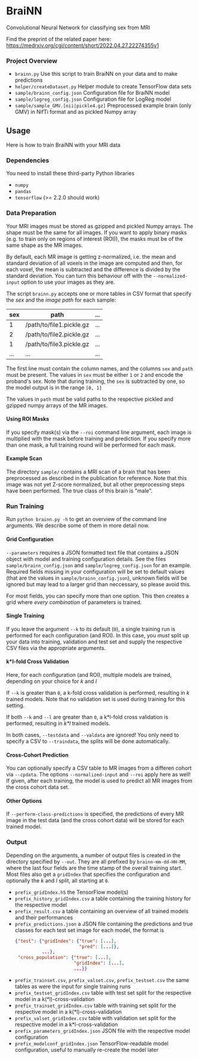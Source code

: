 # BraiNN
Convolutional Neural Network for classifying sex from MRI

Find the preprint of the related paper here: https://medrxiv.org/cgi/content/short/2022.04.27.22274355v1

### Project Overview

* `brainn.py` Use this script to train BraiNN on your data and to make predictions
* `helper/createDataset.py` Helper module to create TensorFlow data sets
* `sample/brainn_config.json` Configuration file for BraiNN model
* `sample/logreg_config.json` Configuration file for LogReg model
* `sample/sample_GMV.[nii|pickle4.gz]` Preprocessed example brain (only GMV) in NifTi format and as pickled Numpy array

## Usage

Here is how to train BraiNN with your MRI data

### Dependencies

You need to install these third-party Python libraries

* `numpy`
* `pandas`
* `tensorflow` (>= 2.2.0 should work)

### Data Preparation

Your MRI images must be stored as gzipped and pickled Numpy arrays. The shape must be the same for all images. If you want to apply binary masks (e.g. to train only on regions of interest (ROI)), the masks must be of the same shape as the MR images. 

By default, each MR image is getting z-normalized, i.e. the mean and standard deviation of all voxels in the image are computed and then, for each voxel, the mean is subtracted and the difference is divided by the standard deviation. You can turn this behaviour off with the `--normalized-input` option to use your images as they are.

The script `brainn.py` accepts one or more tables in CSV format that specify the _sex_ and the _image path_ for each sample:

| sex | path | ... |
| --- | ---- | --- |
| 1   | /path/to/file1.pickle.gz | ... |
| 2   | /path/to/file2.pickle.gz | ... |
| 1   | /path/to/file3.pickle.gz | ... |
| ...   | ... | ... |

The first line must contain the column names, and the columns `sex` and `path` must be present. The values in `sex` must be either `1` or `2` and encode the proband's sex. Note that during training, the `sex` is subtracted by one, so the model output is in the range `[0, 1]`

The values in `path` must be valid paths to the respective pickled and gzipped numpy arrays of the MR images.

#### Using ROI Masks

If you specify mask(s) via the `--roi` command line argument, each image is multiplied with the mask before training and prediction. If you specify more than one mask, a full training round will be performed for each mask.

#### Example Scan

The directory `sample/` contains a MRI scan of a brain that has been preprocessed as described in the publication for reference. Note that this image was not yet Z-score normalized, but all other preprocessing steps have been performed. The true class of this brain is "male".

### Run Training

Run `python brainn.py -h` to get an overview of the command line arguments. We describe some of them in more detail now.

#### Grid Configuration

`--parameters` requires a JSON formatted text file that contains a JSON object with model and training configuration details. See the files `sample/brainn_config.json` and `sample/logreg_config.json` for an example. Required fields missing in your configuration will be set to default values (that are the values in `sample/brainn_config.json`), unknown fields will be ignored but may lead to a larger grid than neccessary, so please avoid this.

For most fields, you can specify more than one option. This then creates a grid where _every combination_ of parameters is trained.

#### Single Training

If you leave the argument `--k` to its default (`0`), a single training run is performed for each configuration (and ROI). In this case, you _must_ split up your data into training, validation and test set and supply the respective CSV files via the appropriate arguments.

#### k\*l-fold Cross Validation

Here, for each configuration (and ROI), multiple models are trained, depending on your choice for _k_ and _l_

If `--k` is greater than `0`, a k-fold cross validation is performed, resulting in _k_ trained models. Note that no validation set is used during training for this setting.

If both `--k` and `--l` are greater than `0`, a k\*l-fold cross validation is performed, resulting in _k\*l_ trained models.

In both cases, `--testdata` and `--valdata` are ignored! You only need to specify a CSV to `--traindata`, the splits will be done automatically.

#### Cross-Cohort Prediction

You can optionally specify a CSV table to MR images from a differen cohort via `--cpdata`. The options `--normalized-input` and `--roi` apply here as well! If given, after each training, the model is used to predict all MR images from the cross cohort data set.

#### Other Options

If `--perform-class-predictions` is specified, the predictions of every MR image in the test data (and the cross cohort data) will be stored for each trained model.

### Output

Depending on the arguments, a number of output files is created in the directory specified by `--out`. They are all prefixed by `brainn-mm-dd-HH-MM`, where the last four fields are the time stamp of the overall training start. Most files also get a `gridIndex` that specifies the configuration and optionally the _k_ and _l_ split, all starting at `0`.

* `prefix_gridIndex.h5` the TensorFlow model(s)
* `prefix_history_gridIndex.csv` a table containing the training history for the respective model
* `prefix_result.csv` a table containing an overview of all trained models and their performances
* `prefix_predictions.json` a JSON file containing the predictions and true classes for each test set image for each model, the format is
  ```JSON
  {"test": {"gridIndex": {"true": [...],
                          "pred": [...]},
            ...},
   "cross_population": {"true": [...],
                        "gridIndex": [...],
                        ...}}
  ```
* `prefix_trainset.csv`, `prefix_valset.csv`, `prefix_testset.csv` the same tables as were the input for single training runs
* `prefix_testset_gridIndex.csv` table with test set split for the respective model in a k(\*l)-cross-validation
* `prefix_trainset_gridIndex.csv` table with training set split for the respective model in a k(\*l)-cross-validation
* `prefix_valset_gridIndex.csv` table with validation set split for the respective model in a k\*l-cross-validation
* `prefix_parameters_gridIndex.json` JSON file with the respective model configuration
* `prefix_modelconf_gridIndex.json` TensorFlow-readable model configuration, useful to manually re-create the model later
